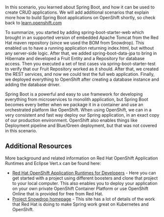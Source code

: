 In this scenario, you learned about Spring Boot, and how it can be used to create CRUD applications. We will add additional scenarios that explain more how to build Spring Boot applications on OpenShift shortly, so check back to [learn.openshift.com](http://learn.openshift.com)

To summarize, you started by adding spring-boot-starter-web which brought in an supported version of embedded Apache Tomcat from the Red Hat maven repository (since we used the BOM from Snowdrop). This enabled us to have a running application returning index.html, but without any server-side logic. After that, we added spring-boot-data-jpa to bring in Hibernate and developed a Fruit Entity and a Repository for database access. Then you executed a set of test cases via spring-boot-starter-test to verify that our Fruit Repository worked as it should. After that, we created the REST services, and now we could test the full web application. Finally, we deployed everything to OpenShift after creating a database instance and adding the database driver. 


Spring Boot is a powerful and easy to use framework for developing everything from microservices to monolith application, but Spring Boot becomes every better when we package it in a container and use an orchestrated platform like OpenShift. When using OpenShift, we can in a very consistent and fast way deploy our Spring application, in an exact copy of our production environment. OpenShift also enables things like Deployment pipeline and Blue/Green deployment, but that was not covered in this scenario.  

## Additional Resources

More background and related information on Red Hat OpenShift Application Runtimes and Eclipse Vert.x can be found here:

* [Red Hat OpenShift Application Runtimes for Developers](https://developers.redhat.com/rhoar) - Here you can get started with a project using different boosters and clone that project to your local computer. This also enables you to deploy your application on your own private OpenShift Container Platform or use OpenShift Online that is provided for free from Red Hat.
* [Project Snowdrop homepage](https://snowdrop.me/) - This site has a lot of details of the work that Red Hat is doing to make Spring work great on Kubernetes and OpenShift.


